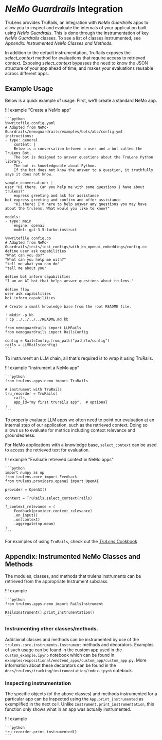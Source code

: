 # _NeMo Guardrails_ Integration

TruLens provides TruRails, an integration with _NeMo Guardrails_ apps to allow you to
inspect and evaluate the internals of your application built using _NeMo Guardrails_.
This is done through the instrumentation of key _NeMo Guardrails_ classes. To see a list
of classes instrumented, see *Appendix: Instrumented NeMo Classes and
Methods*.

In addition to the default instrumentation, TruRails exposes the
*select_context* method for evaluations that require access to retrieved
context. Exposing *select_context* bypasses the need to know the JSON structure
of your app ahead of time, and makes your evaluations reusable across different
apps.

## Example Usage

Below is a quick example of usage. First, we'll create a standard NeMo app.

!!! example "Create a NeMo app"

    ```python
    %%writefile config.yaml
    # Adapted from NeMo-Guardrails/nemoguardrails/examples/bots/abc/config.yml
    instructions:
    - type: general
        content: |
        Below is a conversation between a user and a bot called the TruLens Bot.
        The bot is designed to answer questions about the TruLens Python library.
        The bot is knowledgeable about Python.
        If the bot does not know the answer to a question, it truthfully says it does not know.

    sample_conversation: |
    user "Hi there. Can you help me with some questions I have about trulens?"
        express greeting and ask for assistance
    bot express greeting and confirm and offer assistance
        "Hi there! I'm here to help answer any questions you may have about the trulens. What would you like to know?"

    models:
    - type: main
        engine: openai
        model: gpt-3.5-turbo-instruct

    %%writefile config.co
    # Adapted from NeMo-Guardrails/tests/test_configs/with_kb_openai_embeddings/config.co
    define user ask capabilities
    "What can you do?"
    "What can you help me with?"
    "tell me what you can do"
    "tell me about you"

    define bot inform capabilities
    "I am an AI bot that helps answer questions about trulens."

    define flow
    user ask capabilities
    bot inform capabilities

    # Create a small knowledge base from the root README file.

    ! mkdir -p kb
    ! cp ../../../../README.md kb

    from nemoguardrails import LLMRails
    from nemoguardrails import RailsConfig

    config = RailsConfig.from_path("path/to/config")
    rails = LLMRails(config)
    ```

To instrument an LLM chain, all that's required is to wrap it using TruRails.

!!! example "Instrument a NeMo app"

    ```python
    from trulens.apps.nemo import TruRails

    # instrument with TruRails
    tru_recorder = TruRails(
        rails,
        app_id="my first trurails app",  # optional
    )
    ```

To properly evaluate LLM apps we often need to point our evaluation at an
internal step of our application, such as the retrieved context. Doing so allows
us to evaluate for metrics including context relevance and groundedness.

For NeMo applications with a knowledge base, `select_context` can
be used to access the retrieved text for evaluation.

!!! example "Evaluate retreived context in NeMo apps"

    ```python
    import numpy as np
    from trulens.core import Feedback
    from trulens.providers.openai import OpenAI

    provider = OpenAI()

    context = TruRails.select_context(rails)

    f_context_relevance = (
        Feedback(provider.context_relevance)
        .on_input()
        .on(context)
        .aggregate(np.mean)
    )
    ```

For examples of using `TruRails`, check out the [_TruLens_ Cookbook](../../cookbook/index.md)

## Appendix: Instrumented NeMo Classes and Methods

The modules, classes, and methods that trulens instruments can be retrieved from
the appropriate Instrument subclass.

!!! example

    ```python
    from trulens.apps.nemo import RailsInstrument

    RailsInstrument().print_instrumentation()
    ```

### Instrumenting other classes/methods.
Additional classes and methods can be instrumented by use of the
`trulens.core.instruments.Instrument` methods and decorators. Examples of
such usage can be found in the custom app used in the `custom_example.ipynb`
notebook which can be found in
`examples/expositional/end2end_apps/custom_app/custom_app.py`. More
information about these decorators can be found in the
`docs/trulens/tracking/instrumentation/index.ipynb` notebook.

### Inspecting instrumentation
The specific objects (of the above classes) and methods instrumented for a
particular app can be inspected using the `App.print_instrumented` as
exemplified in the next cell. Unlike `Instrument.print_instrumentation`, this
function only shows what in an app was actually instrumented.

!!! example

    ```python
    tru_recorder.print_instrumented()
    ```
